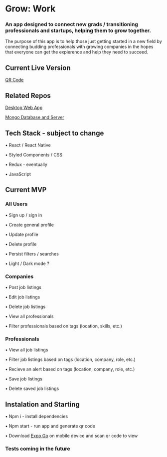 # Grow: Work
### An app designed to connect new grads / transitioning professionals and startups, helping them to grow together.

The purpose of this app is to help those just getting started in a new field by connecting budding professionals with growing companies in the hopes that everyone can get the expierence and help they need to succeed.

## Current Live Version

[QR Code](https://expo.dev/@beloved2/grow-work)

## Related Repos

[Desktop Web App](https://github.com/Dionne-Stratton/grow-work-frontend-react)

[Mongo Database and Server](https://github.com/Dionne-Stratton/grow-work-backend)

## Tech Stack - subject to change

• React / React Native

• Styled Components / CSS

• Redux - eventually

• JavaScript

## Current MVP

### All Users

• Sign up / sign in

• Create general profile

• Update profile

• Delete profile

• Persist filters / searches

• Light / Dark mode ?

### Companies

• Post job listings

• Edit job listings

• Delete job listings

• View all professionals

• Filter professionals based on tags (location, skills, etc.)

### Professionals

• View all job listings

• Filter job listings based on tags (location, company, role, etc.)

• Recieve an alert based on tags (location, company, role, etc.)

• Save job listings

• Delete saved job listings

## Instalation and Starting

• Npm i - install dependencies

• Npm start - run app and generate qr code

• Download [Expo Go](https://expo.dev/client) on mobile device and scan qr code to view

### Tests coming in the future
